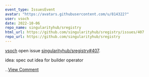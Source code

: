 ```yaml
---
event_type: IssuesEvent
avatar: "https://avatars.githubusercontent.com/u/814322?"
user: vsoch
date: 2022-10-06
repo_name: singularityhub/sregistry
html_url: https://github.com/singularityhub/sregistry/issues/407
repo_url: https://github.com/singularityhub/sregistry
---
```


<a href='https://github.com/vsoch' target='_blank'>vsoch</a> open issue <a href='https://github.com/singularityhub/sregistry/issues/407' target='_blank'>singularityhub/sregistry#407</a>.

<p>idea: spec out idea for builder operator</p><small>...</small><a href='https://github.com/singularityhub/sregistry/issues/407' target='_blank'>View Comment</a>